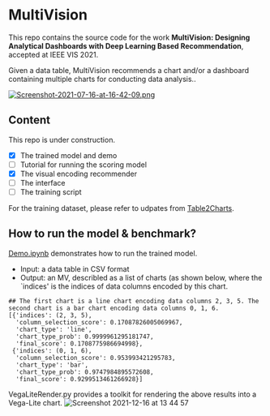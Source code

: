 # MultiVision
This repo contains the source code for the work **MultiVision: Designing Analytical Dashboards with Deep Learning Based Recommendation**, accepted at IEEE VIS 2021.

Given a data table, MultiVision recommends a chart and/or a dashboard containing multiple charts for conducting data analysis..

[![Screenshot-2021-07-16-at-16-42-09.png](https://i.postimg.cc/g24nbgxb/Screenshot-2021-07-16-at-16-42-09.png)](https://postimg.cc/6829dLVM)

## Content   
This repo is under construction.
- [x] The trained model and demo
- [ ] Tutorial for running the scoring model
- [x] The visual encoding recommender 
- [ ] The interface
- [ ] The training script

For the training dataset, please refer to udpates from [Table2Charts](https://github.com/microsoft/Table2Charts).     

## How to run the model & benchmark?  
[Demo.ipynb](https://github.com/Franches/MultiVision/blob/master/Demo.ipynb) demonstrates how to run the trained model.    
- Input: a data table in CSV format
- Output: an MV, describled as a list of charts (as shown below, where the `indices' is the indices of data columns encoded by this chart.

```
## The first chart is a line chart encoding data columns 2, 3, 5. The second chart is a bar chart encoding data columns 0, 1, 6.
[{'indices': (2, 3, 5),
  'column_selection_score': 0.17087826005069967,
  'chart_type': 'line',
  'chart_type_prob': 0.9999961295181747,
  'final_score': 0.1708775986694998},
 {'indices': (0, 1, 6),
  'column_selection_score': 0.953993421295783,
  'chart_type': 'bar',
  'chart_type_prob': 0.9747984895572608,
  'final_score': 0.9299513461266928}]
```

VegaLiteRender.py provides a toolkit for rendering the above results into a Vega-Lite chart.
![Screenshot 2021-12-16 at 13 44 57](https://user-images.githubusercontent.com/14938532/146315135-95e2bdb1-d9f4-4a35-9f60-830c8e0433c8.png)



